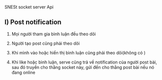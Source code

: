 SNESt socket server Api

## I) Post notification

1. Mọi người tham gia bình luận đều theo dõi
2. Người tạo post cũng phải theo dõi
3. Khi mình vào hoặc hiển thị bình luận cũng phải theo dõi(không có )

4. Khi like hoặc bình luận, serve cũng trả về notification của người post bài, sau đó truyền cho thằng socket này, gửi đến cho thằng post bài nếu nó đang online
